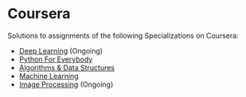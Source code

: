 # Coursera
Solutions to assignments of the following Specializations on Coursera:
- [Deep Learning][1] (Ongoing)
- [Python For Everybody][2] 
- [Algorithms &amp; Data Structures][3]
- [Machine Learning][4] 
- [Image Processing][5] (Ongoing)

[1]: https://www.coursera.org/specializations/deep-learning
[2]: https://www.coursera.org/specializations/python
[3]: https://www.coursera.org/specializations/data-structures-
[4]: https://www.coursera.org/specializations/machine-learning
[5]: https://www.coursera.org/learn/image-processing/
